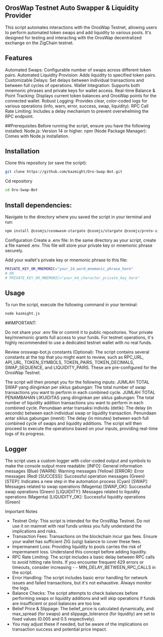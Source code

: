 ## OrosWap Testnet Auto Swapper & Liquidity Provider
This script automates interactions with the OrosWap Testnet, allowing users to perform automated token swaps and add liquidity to various pools. It's designed for testing and interacting with the OrosWap decentralized exchange on the ZigChain testnet.

## Features
Automated Swaps: Configurable number of swaps across different token pairs.
Automated Liquidity Provision: Adds liquidity to specified token pairs.
Customizable Delays: Set delays between individual transactions and between full cycles of operations.
Wallet Integration: Supports both mnemonic phrases and private keys for wallet access.
Real-time Balance & Point Tracking: Displays current token balances and OrosWap points for the connected wallet.
Robust Logging: Provides clear, color-coded logs for various operations (info, warn, error, success, swap, liquidity).
RPC Call Rate Limiting: Includes a delay mechanism to prevent overwhelming the RPC endpoint.

##Prerequisites
Before running the script, ensure you have the following installed:
Node.js: Version 14 or higher.
npm (Node Package Manager): Comes with Node.js installation.

## Installation
Clone this repository (or save the script):
```bash
git clone https://github.com/kazmight/Oro-Swap-Bot.git
```
Cd repository
```bash
cd Oro-Swap-Bot
```

## Install dependencies:
Navigate to the directory where you saved the script in your terminal and run:
```bash
npm install @cosmjs/cosmwasm-stargate @cosmjs/stargate @cosmjs/proto-signing dotenv
```

Configuration
Create a .env file:
In the same directory as your script, create a file named .env. This file will store your private key or mnemonic phrase securely.

Add your wallet's private key or mnemonic phrase to this file:
```bash
PRIVATE_KEY_OR_MNEMONIC="your_24_word_mnemonic_phrase_here"
# OR
# PRIVATE_KEY_OR_MNEMONIC="your_64_character_private_key_here"
```

## Usage
To run the script, execute the following command in your terminal:
```bash
node kazmight.js
```

##IMPORTANT:

Do not share your .env file or commit it to public repositories. Your private key/mnemonic grants full access to your funds.
For testnet operations, it's highly recommended to use a dedicated testnet wallet with no real funds.

Review oroswap-bot.js constants (Optional):
The script contains several constants at the top that you might want to review, such as RPC_URL, API_URL, TOKEN_SYMBOLS, TOKEN_PAIRS, TOKEN_DECIMALS, SWAP_SEQUENCE, and LIQUIDITY_PAIRS. These are pre-configured for the OrosWap Testnet.


The script will then prompt you for the following inputs:
JUMLAH TOTAL SWAP yang diinginkan per siklus gabungan: The total number of swap transactions you want to perform in each combined cycle.
JUMLAH TOTAL PENAMBAHAN LIKUIDITAS yang diinginkan per siklus gabungan: The total number of liquidity addition transactions you want to perform in each combined cycle.
Penundaan antar transaksi individu (detik): The delay (in seconds) between each individual swap or liquidity transaction.
Penundaan antar siklus gabungan (menit): The delay (in minutes) between each full combined cycle of swaps and liquidity additions.
The script will then proceed to execute the operations based on your inputs, providing real-time logs of its progress.

## Logger
The script uses a custom logger with color-coded output and symbols to make the console output more readable:
[INFO]: General information messages (Blue)
[WARN]: Warning messages (Yellow)
[ERROR]: Error messages (Red)
[SUCCESS]: Successful operation messages (Green)
[STEP]: Indicates a new step in the automation process (Cyan)
[SWAP]: Messages related to swap operations (Magenta)
[SWAP_OK]: Successful swap operations (Green)
[LIQUIDITY]: Messages related to liquidity operations (Magenta)
[LIQUIDITY_OK]: Successful liquidity operations (Green)

Important Notes
- Testnet Only: This script is intended for the OrosWap Testnet. Do not use it on mainnet with real funds unless you fully understand the implications and risks.
- Transaction Fees: Transactions on the blockchain incur gas fees. Ensure your wallet has sufficient ZIG (uzig) balance to cover these fees.
- Impermanent Loss: Providing liquidity to pools carries the risk of impermanent loss. Understand this concept before adding liquidity.
- RPC Rate Limiting: The script includes a basic delay between RPC calls to avoid hitting rate limits. If you encounter frequent 429 errors or timeouts, consider increasing - - MIN_DELAY_BETWEEN_RPC_CALLS in the script.
- Error Handling: The script includes basic error handling for network issues and failed transactions, but it's not exhaustive. Always monitor the logs.
- Balance Checks: The script attempts to check balances before performing swaps or liquidity additions and will skip operations if funds are insufficient or pool balances are too low.
- Belief Price & Slippage: The belief_price is calculated dynamically, and max_spread (for swaps) and slippage_tolerance (for liquidity) are set to fixed values (0.005 and 0.5 respectively). 
- You may adjust these if needed, but be aware of the implications on transaction success and potential price impact.
